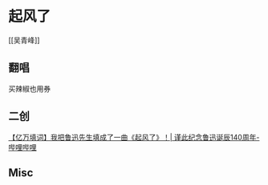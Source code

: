 # 起风了

[[吴青峰]]

## 翻唱

买辣椒也用券

## 二创

[【亿万填词】我把鲁迅先生填成了一曲《起风了》！| 谨此纪念鲁迅诞辰140周年-哔哩哔哩](https://b23.tv/VyRoPbE)


## Misc




